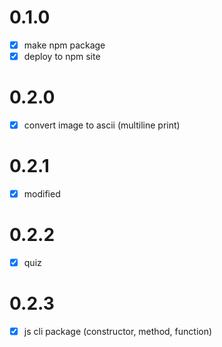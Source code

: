 # 0.1.0
- [x] make npm package
- [x] deploy to npm site

# 0.2.0
- [x] convert image to ascii (multiline print)

# 0.2.1
- [x] modified

# 0.2.2
- [x] quiz

# 0.2.3
- [x] js cli package (constructor, method, function)
